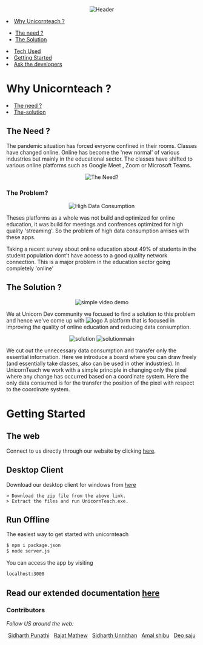 <div align="center">
  
![Header](https://github.com/TheAmalShibu/unicornteachV2/blob/main/Assets/UnicornTeachHeader.png)

</div>

<li><a href="#Why Unicornteach ?">Why Unicornteach ?</a></li>
  <ul>
    <li><a href="#The-Need">The need ?</a></li> 
    <li><a href="#The-Solution">The Solution</a></li>
   </ul>
<li><a href="#Tech-Used:">Tech Used</a></li>   
<li><a href="#Getting-Started">Getting Started</a></li>
<li><a href="#About-us">Ask the developers</a></li>

# Why Unicornteach ?

<li><a href="#The-Need">The need ?</a></li>
<li><a href="#The-Solution">The-solution</a></li>

## The Need ?

The pandemic situation has forced evryone confined in their rooms. Classes have changed online. Online has become the 'new normal' of various industries but mainly in the educational sector. The classes have shifted to various online platforms such as Google Meet , Zoom or Microsoft Teams.

<div align="center">
  
![The Need?](https://github.com/TheAmalShibu/unicornteachV2/blob/main/Assets/theprob.png)

</div>

### The Problem?

<div align="center">

![High Data Consumption](https://github.com/TheAmalShibu/unicornteachV2/blob/main/Assets/highdata.png)

</div>

Theses platforms as a whole was not build and optimized for online education, it was build for meetings and confrences optimized for high quality 'streaming'. So the problem of high data consumption arrises with these apps.

Taking a recent survey about online education about 49% of students in the student population dont't have access to a good quality network connection. This is a major problem in the education sector going completely 'online' 

## The Solution ?
<div align="center">
  
![simple video demo](https://github.com/TheAmalShibu/unicornteachV2/blob/main/Assets/simplevideodemo.gif)

</div>

We at Unicorn Dev community we focused to find a solution to this problem and hence we've come up with ![logo](https://github.com/sidharthpunathil/unicornteachV2/blob/main/public/images/logo.svg) A platform that is focused in improving the quality of online education and reducing data consumption.

<div align="center">
  
![solution](https://github.com/TheAmalShibu/unicornteachV2/blob/main/Assets/solution.png)
![solutionmain](https://github.com/TheAmalShibu/unicornteachV2/blob/main/Assets/solution%20main.png)

</div>

We cut out the unnecessary data consumption and transfer only the essential information. Here we introduce a board where you can draw freely (and essentially take classes, also can be used in other industries). In UnicornTeach we work with a simple principle in changing only the pixel where any change has occurred based on a coordinate system. Here the only data consumed is for the transfer the position of the pixel with respect to the coordinate system.


# Getting Started
## The web
Connect to us directly through our website by clicking [here](https://unicornteach.herokuapp.com/).
## Desktop Client
Download our desktop client for windows from [here]()
~~~
> Download the zip file from the above link.
> Extract the files and run UnicornTeach.exe.
~~~
## Run Offline

The easiest way to get started with unicornteach

```bash
$ npm i package.json
$ node server.js
```

You can access the app by visiting

```bash
localhost:3000
```
## Read our extended documentation [here](https://docs.google.com/presentation/d/1X_5cFYmizqu-8cp4DHltDiI17BK6T65KlEPaCuGE_Vc/edit?usp=sharingg)

<h3>Contributors</h3>

<i>Follow US around the web:</i><br>

<div align="center">
  <a href="https://github.com/sidharthpunathil" >Sidharth Punathi</a>
  &nbsp;
  <a href="https://github.com/rajatmathew" >Rajat Mathew</a>
  &nbsp;
  <a href="https://github.com/sid2020-devil" >Sidharth Unnithan</a>
  &nbsp;
  <a href="https://github.com/theamalshibu" >Amal shibu</a>
  &nbsp;
  <a href="https://github.com/Deosaju" >Deo saju</a>


</div>
